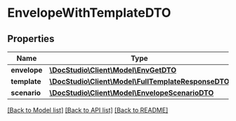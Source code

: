# EnvelopeWithTemplateDTO

## Properties
Name | Type | Description | Notes
------------ | ------------- | ------------- | -------------
**envelope** | [**\DocStudio\Client\Model\EnvGetDTO**](EnvGetDTO.md) |  | [optional] 
**template** | [**\DocStudio\Client\Model\FullTemplateResponseDTO**](FullTemplateResponseDTO.md) |  | [optional] 
**scenario** | [**\DocStudio\Client\Model\EnvelopeScenarioDTO**](EnvelopeScenarioDTO.md) |  | [optional] 

[[Back to Model list]](../../README.md#documentation-for-models) [[Back to API list]](../../README.md#documentation-for-api-endpoints) [[Back to README]](../../README.md)

